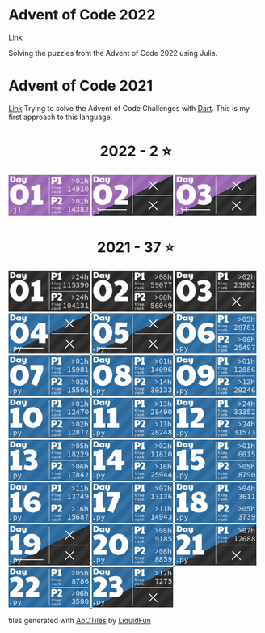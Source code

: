 # Advent of Code 2022
[Link](https://adventofcode.com/2022/)

Solving the puzzles from the Advent of Code 2022 using Julia.

# Advent of Code 2021
[Link](https://adventofcode.com/2021/)
Trying to solve the Advent of Code Challenges with [Dart](https://dart.dev/). This is my first approach to this language.
<!-- AOC TILES BEGIN -->
<h1 align="center">
  2022 - 2 ⭐
</h1>
<a href="2022/day_01/day_01.jl">
  <img src="Media/2022/01.png" width="161px">
</a>
<a href="2022/day_02/day_02.jl">
  <img src="Media/2022/02.png" width="161px">
</a>
<a href="2022/day_03/day_03.jl">
  <img src="Media/2022/03.png" width="161px">
</a>
<h1 align="center">
  2021 - 37 ⭐
</h1>
<a href="None">
  <img src="Media/2021/01.png" width="161px">
</a>
<a href="None">
  <img src="Media/2021/02.png" width="161px">
</a>
<a href="None">
  <img src="Media/2021/03.png" width="161px">
</a>
<a href="2021/day_04/day_04.py">
  <img src="Media/2021/04.png" width="161px">
</a>
<a href="2021/day_05/day_05.py">
  <img src="Media/2021/05.png" width="161px">
</a>
<a href="2021/day_06/day_06.py">
  <img src="Media/2021/06.png" width="161px">
</a>
<a href="2021/day_07/day_07.py">
  <img src="Media/2021/07.png" width="161px">
</a>
<a href="2021/day_08/day_08.py">
  <img src="Media/2021/08.png" width="161px">
</a>
<a href="2021/day_09/day_09.py">
  <img src="Media/2021/09.png" width="161px">
</a>
<a href="2021/day_10/day_10.py">
  <img src="Media/2021/10.png" width="161px">
</a>
<a href="2021/day_11/day_11.py">
  <img src="Media/2021/11.png" width="161px">
</a>
<a href="2021/day_12/day_12.py">
  <img src="Media/2021/12.png" width="161px">
</a>
<a href="2021/day_13/day_13.py">
  <img src="Media/2021/13.png" width="161px">
</a>
<a href="2021/day_14/day_14.py">
  <img src="Media/2021/14.png" width="161px">
</a>
<a href="2021/day_15/day_15.py">
  <img src="Media/2021/15.png" width="161px">
</a>
<a href="2021/day_16/day_16.py">
  <img src="Media/2021/16.png" width="161px">
</a>
<a href="2021/day_17/day_17.py">
  <img src="Media/2021/17.png" width="161px">
</a>
<a href="2021/day_18/day_18.py">
  <img src="Media/2021/18.png" width="161px">
</a>
<a href="2021/day_19/day_19.py">
  <img src="Media/2021/19.png" width="161px">
</a>
<a href="2021/day_20/day_20.py">
  <img src="Media/2021/20.png" width="161px">
</a>
<a href="2021/day_21/day_21.py">
  <img src="Media/2021/21.png" width="161px">
</a>
<a href="2021/day_22/day_22.py">
  <img src="Media/2021/22.png" width="161px">
</a>
<a href="2021/day_23/day_23.py">
  <img src="Media/2021/23.png" width="161px">
</a>
<!-- AOC TILES END -->

tiles generated with [AoCTiles](https://github.com/LiquidFun/adventofcode) by [LiquidFun](https://github.com/LiquidFun)
